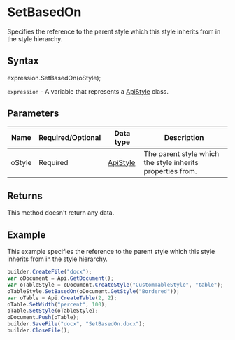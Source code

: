 # SetBasedOn

Specifies the reference to the parent style which this style inherits from in the style hierarchy.

## Syntax

expression.SetBasedOn(oStyle);

`expression` - A variable that represents a [ApiStyle](../ApiStyle.md) class.

## Parameters

| **Name** | **Required/Optional** | **Data type** | **Description** |
| ------------- | ------------- | ------------- | ------------- |
| oStyle | Required | [ApiStyle](../../ApiStyle/ApiStyle.md) | The parent style which the style inherits properties from. |

## Returns

This method doesn't return any data.

## Example

This example specifies the reference to the parent style which this style inherits from in the style hierarchy.

```javascript
builder.CreateFile("docx");
var oDocument = Api.GetDocument();
var oTableStyle = oDocument.CreateStyle("CustomTableStyle", "table");
oTableStyle.SetBasedOn(oDocument.GetStyle("Bordered"));
var oTable = Api.CreateTable(2, 2);
oTable.SetWidth("percent", 100);
oTable.SetStyle(oTableStyle);
oDocument.Push(oTable);
builder.SaveFile("docx", "SetBasedOn.docx");
builder.CloseFile();
```